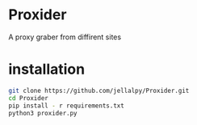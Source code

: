 # Proxider
A proxy graber from diffirent sites
# installation
```sh
git clone https://github.com/jellalpy/Proxider.git
cd Proxider
pip install - r requirements.txt
python3 proxider.py
```
